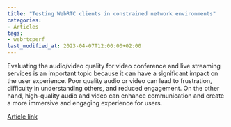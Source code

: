 ```yaml
---
title: "Testing WebRTC clients in constrained network environments"
categories:
- Articles
tags:
- webrtcperf
last_modified_at: 2023-04-07T12:00:00+02:00
---
```


Evaluating the audio/video quality for video conference and live streaming services is an important topic because it can have a significant impact on the user experience. Poor quality audio or video can lead to frustration, difficulty in understanding others, and reduced engagement. On the other hand, high-quality audio and video can enhance communication and create a more immersive and engaging experience for users.

[Article link](https://medium.com/@vpalmisano/testing-webrtc-clients-in-constrained-network-environments-b34fed6d9d1c)
